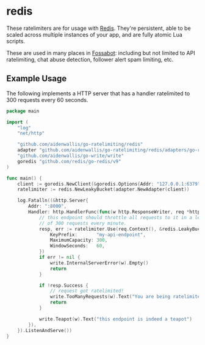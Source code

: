 # redis

These ratelimiters are for usage with [Redis](https://redis.io). They're persistent, able to be scaled across multiple instances of your app, and are fully atomic Lua scripts.

These are used in many places in [Fossabot](https://fossabot.com): including but not limited to API ratelimiting, chat abuse detection, follower alert spam limiting, etc.

## Example Usage

The following implements a HTTP server that has a handler ratelimited to 300 requests every 60 seconds.

```go
package main

import (
	"log"
	"net/http"

	"github.com/aidenwallis/go-ratelimiting/redis"
	adapter "github.com/aidenwallis/go-ratelimiting/redis/adapters/go-redis"
	"github.com/aidenwallis/go-write/write"
	goredis "github.com/redis/go-redis/v9"
)

func main() {
	client := goredis.NewClient(&goredis.Options{Addr: "127.0.0.1:6379"})
	ratelimiter := redis.NewLeakyBucket(adapter.NewAdapter(client))

	log.Fatalln((&http.Server{
		Addr: ":8000",
		Handler: http.HandlerFunc(func(w http.ResponseWriter, req *http.Request) {
			// this endpoint should throttle all requests to it in a leaky bucket called "my-api-endpoint", with a maximum
			// of 300 requests every minute.
			resp, err := ratelimiter.Use(req.Context(), &redis.LeakyBucketOptions{
				KeyPrefix:       "my-api-endpoint",
				MaximumCapacity: 300,
				WindowSeconds:   60,
			})
			if err != nil {
				write.InternalServerError(w).Empty()
				return
			}

			if !resp.Success {
				// request got ratelimited!
				write.TooManyRequests(w).Text("You are being ratelimited.")
				return
			}

			write.Teapot(w).Text("this endpoint is indeed a teapot")
		}),
	}).ListenAndServe())
}
```
